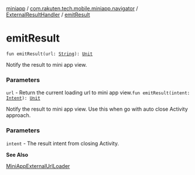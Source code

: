 [miniapp](../../index.md) / [com.rakuten.tech.mobile.miniapp.navigator](../index.md) / [ExternalResultHandler](index.md) / [emitResult](./emit-result.md)

# emitResult

`fun emitResult(url: `[`String`](https://kotlinlang.org/api/latest/jvm/stdlib/kotlin/-string/index.html)`): `[`Unit`](https://kotlinlang.org/api/latest/jvm/stdlib/kotlin/-unit/index.html)

Notify the result to mini app view.

### Parameters

`url` - Return the current loading url to mini app view.`fun emitResult(intent: `[`Intent`](https://developer.android.com/reference/android/content/Intent.html)`): `[`Unit`](https://kotlinlang.org/api/latest/jvm/stdlib/kotlin/-unit/index.html)

Notify the result to mini app view. Use this when go with auto close Activity approach.

### Parameters

`intent` - The result intent from closing Activity.

**See Also**

[MiniAppExternalUrlLoader](../-mini-app-external-url-loader/index.md)

